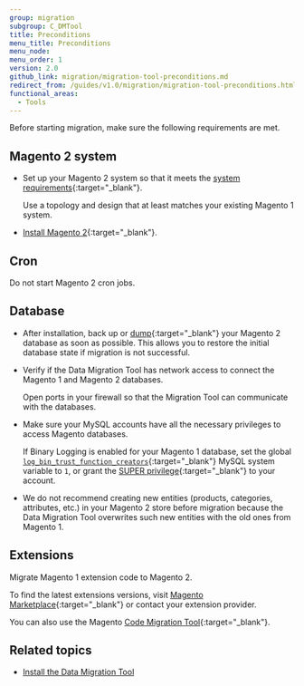 ```yaml
---
group: migration
subgroup: C_DMTool
title: Preconditions
menu_title: Preconditions
menu_node:
menu_order: 1
version: 2.0
github_link: migration/migration-tool-preconditions.md
redirect_from: /guides/v1.0/migration/migration-tool-preconditions.html
functional_areas:
  - Tools
---
```


Before starting migration, make sure the following requirements are met.

## Magento 2 system

*	Set up your Magento 2 system so that it meets the [system requirements]({{page.baseurl}}/install-gde/system-requirements.html){:target="_blank"}.

	Use a topology and design that at least matches your existing Magento 1 system.

*	[Install Magento 2]({{page.baseurl}}/install-gde/bk-install-guide.html){:target="_blank"}.

## Cron

Do not start Magento 2 cron jobs.

## Database

*	After installation, back up or [dump](https://dev.mysql.com/doc/refman/5.1/en/mysqldump.html){:target="_blank"} your Magento 2 database as soon as possible. This allows you to restore the initial database state if migration is not successful.

*	Verify if the Data Migration Tool has network access to connect the Magento 1 and Magento 2 databases.

	Open ports in your firewall so that the Migration Tool can communicate with the databases.

* Make sure your MySQL accounts have all the necessary privileges to access Magento databases.

  If Binary Logging is enabled for your Magento 1 database, set the global [`log_bin_trust_function_creators`](https://dev.mysql.com/doc/refman/5.7/en/server-system-variables.html#sysvar_log_bin_trust_function_creators){:target="_blank"} MySQL system variable to `1`, or grant the [SUPER privilege](https://dev.mysql.com/doc/refman/5.7/en/privileges-provided.html#priv_super){:target="_blank"} to your account.

* We do not recommend creating new entities (products, categories, attributes, etc.) in your Magento 2 store before migration because the Data Migration Tool overwrites such new entities with the old ones from Magento 1.

## Extensions

Migrate Magento 1 extension code to Magento 2.

To find the latest extensions versions, visit [Magento Marketplace](https://marketplace.magento.com/){:target="_blank"} or contact your extension provider.

You can also use the Magento [Code Migration Tool](https://github.com/magento/code-migration/blob/develop/README.md){:target="_blank"}.

## Related topics

* [Install the Data Migration Tool]({{page.baseurl}}/migration/migration-tool-install.html)
